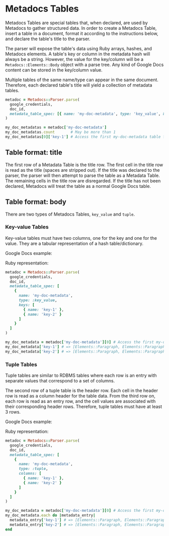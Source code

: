 # Metadocs Tables

Metadocs Tables are special tables that, when declared, are used by Metadocs to gather structured
data. In order to create a Metadocs Table, insert a table in a document, format it according to the
instructions below, and declare the table's title to the parser.

The parser will expose the table's data using Ruby arrays, hashes, and Metadocs elements. A table's
key or column in the metadata hash will always be a string. However, the value for the key/column
will be a `Metadocs::Elements::Body` object with a parse tree. Any kind of Google Docs content can
be stored in the key/column value.

Multiple tables of the same name/type can appear in the same document. Therefore, each declared
table's title will yield a collection of metadata tables.

```ruby
metadoc = Metadocs::Parser.parse(
  google_credentials,
  doc_id,
  metadata_table_spec: [{ name: 'my-doc-metadata', type: 'key_value', keys: [{ name: 'key-1' }] }]
)

my_doc_metadatas = metadoc['my-doc-metadata']
my_doc_metadatas.count       # May be more than 1
my_doc_metadatas[0]['key-1'] # Access the first my-doc-metadata table found in the document
```

## Table format: title

The first row of a Metadata Table is the title row. The first cell in the title row is read as the
title (spaces are stripped out). If the title was declared to the parser, the parser will then
attempt to parse the table as a Metadata Table. The remaining cells in the title row are
disregarded. If the title has not been declared, Metadocs will treat the table as a normal Google
Docs table.

## Table format: body

There are two types of Metadocs Tables, `key_value` and `tuple`.

### Key-value Tables

Key-value tables must have two columns, one for the key and one for the value. They are a tabular
representation of a hash table/dictionary.

Google Docs example:

Ruby representation:

```ruby
metadoc = Metadocs::Parser.parse(
  google_credentials,
  doc_id,
  metadata_table_spec: [
    {
      name: 'my-doc-metadata',
      type: :key_value,
      keys: [
        { name: 'key-1' },
        { name: 'key-2' }
      ]
    }
  ]
)

my_doc_metadata = metadoc['my-doc-metadata'][0] # Access the first my-doc-metadata table
my_doc_metadata['key-1'] # => [Elements::Paragraph, Elements::Paragraph...]
my_doc_metadata['key-2'] # => [Elements::Paragraph, Elements::Paragraph...]
```

### Tuple Tables

Tuple tables are similar to RDBMS tables where each row is an entry with separate values that
correspond to a set of columns.

The second row of a tuple table is the header row. Each cell in the header row is read as a column
header for the table data. From the third row on, each row is read as an entry row, and the cell
values are associated with their corresponding header rows. Therefore, tuple tables must have at
least 3 rows.

Google Docs example:

Ruby representation:

```ruby
metadoc = Metadocs::Parser.parse(
  google_credentials,
  doc_id,
  metadata_table_spec: [
    {
      name: 'my-doc-metadata',
      type: :tuple,
      columns: [
        { name: 'key-1' },
        { name: 'key-2' }
      ]
    }
  ]
)

my_doc_metadata = metadoc['my-doc-metadata'][0] # Access the first my-doc-metadata table
my_doc_metadata.each do |metadata_entry|
  metadata_entry['key-1'] # => [Elements::Paragraph, Elements::Paragraph...]
  metadata_entry['key-2'] # => [Elements::Paragraph, Elements::Paragraph...]
end
```
